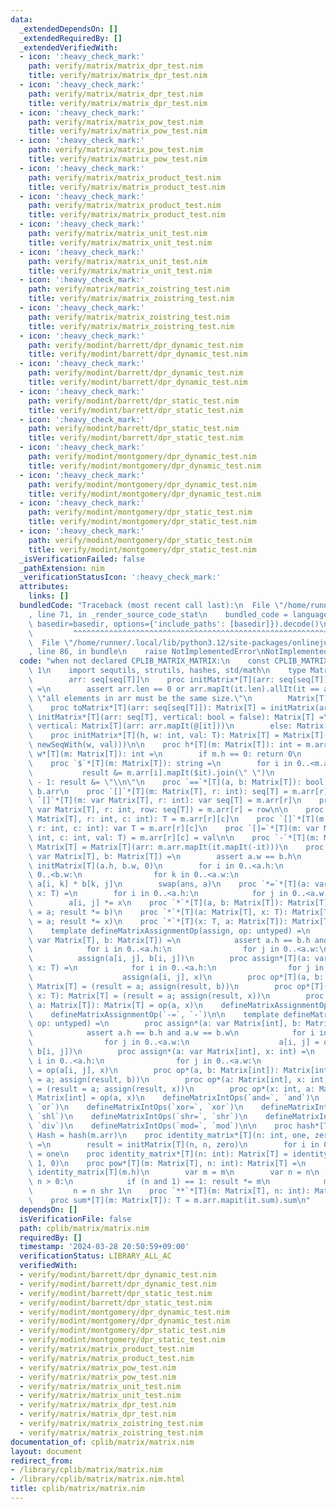 ```yaml
---
data:
  _extendedDependsOn: []
  _extendedRequiredBy: []
  _extendedVerifiedWith:
  - icon: ':heavy_check_mark:'
    path: verify/matrix/matrix_dpr_test.nim
    title: verify/matrix/matrix_dpr_test.nim
  - icon: ':heavy_check_mark:'
    path: verify/matrix/matrix_dpr_test.nim
    title: verify/matrix/matrix_dpr_test.nim
  - icon: ':heavy_check_mark:'
    path: verify/matrix/matrix_pow_test.nim
    title: verify/matrix/matrix_pow_test.nim
  - icon: ':heavy_check_mark:'
    path: verify/matrix/matrix_pow_test.nim
    title: verify/matrix/matrix_pow_test.nim
  - icon: ':heavy_check_mark:'
    path: verify/matrix/matrix_product_test.nim
    title: verify/matrix/matrix_product_test.nim
  - icon: ':heavy_check_mark:'
    path: verify/matrix/matrix_product_test.nim
    title: verify/matrix/matrix_product_test.nim
  - icon: ':heavy_check_mark:'
    path: verify/matrix/matrix_unit_test.nim
    title: verify/matrix/matrix_unit_test.nim
  - icon: ':heavy_check_mark:'
    path: verify/matrix/matrix_unit_test.nim
    title: verify/matrix/matrix_unit_test.nim
  - icon: ':heavy_check_mark:'
    path: verify/matrix/matrix_zoistring_test.nim
    title: verify/matrix/matrix_zoistring_test.nim
  - icon: ':heavy_check_mark:'
    path: verify/matrix/matrix_zoistring_test.nim
    title: verify/matrix/matrix_zoistring_test.nim
  - icon: ':heavy_check_mark:'
    path: verify/modint/barrett/dpr_dynamic_test.nim
    title: verify/modint/barrett/dpr_dynamic_test.nim
  - icon: ':heavy_check_mark:'
    path: verify/modint/barrett/dpr_dynamic_test.nim
    title: verify/modint/barrett/dpr_dynamic_test.nim
  - icon: ':heavy_check_mark:'
    path: verify/modint/barrett/dpr_static_test.nim
    title: verify/modint/barrett/dpr_static_test.nim
  - icon: ':heavy_check_mark:'
    path: verify/modint/barrett/dpr_static_test.nim
    title: verify/modint/barrett/dpr_static_test.nim
  - icon: ':heavy_check_mark:'
    path: verify/modint/montgomery/dpr_dynamic_test.nim
    title: verify/modint/montgomery/dpr_dynamic_test.nim
  - icon: ':heavy_check_mark:'
    path: verify/modint/montgomery/dpr_dynamic_test.nim
    title: verify/modint/montgomery/dpr_dynamic_test.nim
  - icon: ':heavy_check_mark:'
    path: verify/modint/montgomery/dpr_static_test.nim
    title: verify/modint/montgomery/dpr_static_test.nim
  - icon: ':heavy_check_mark:'
    path: verify/modint/montgomery/dpr_static_test.nim
    title: verify/modint/montgomery/dpr_static_test.nim
  _isVerificationFailed: false
  _pathExtension: nim
  _verificationStatusIcon: ':heavy_check_mark:'
  attributes:
    links: []
  bundledCode: "Traceback (most recent call last):\n  File \"/home/runner/.local/lib/python3.12/site-packages/onlinejudge_verify/documentation/build.py\"\
    , line 71, in _render_source_code_stat\n    bundled_code = language.bundle(stat.path,\
    \ basedir=basedir, options={'include_paths': [basedir]}).decode()\n          \
    \         ^^^^^^^^^^^^^^^^^^^^^^^^^^^^^^^^^^^^^^^^^^^^^^^^^^^^^^^^^^^^^^^^^^^^^^^^^^^^^^^^^\n\
    \  File \"/home/runner/.local/lib/python3.12/site-packages/onlinejudge_verify/languages/nim.py\"\
    , line 86, in bundle\n    raise NotImplementedError\nNotImplementedError\n"
  code: "when not declared CPLIB_MATRIX_MATRIX:\n    const CPLIB_MATRIX_MATRIX* =\
    \ 1\n    import sequtils, strutils, hashes, std/math\n    type Matrix*[T] = object\n\
    \        arr: seq[seq[T]]\n    proc initMatrix*[T](arr: seq[seq[T]]): Matrix[T]\
    \ =\n        assert arr.len == 0 or arr.mapIt(it.len).allIt(it == arr[0].len),\
    \ \"all elements in arr must be the same size.\"\n        Matrix[T](arr: arr)\n\
    \    proc toMatrix*[T](arr: seq[seq[T]]): Matrix[T] = initMatrix(arr)\n    proc\
    \ initMatrix*[T](arr: seq[T], vertical: bool = false): Matrix[T] =\n        if\
    \ vertical: Matrix[T](arr: arr.mapIt(@[it]))\n        else: Matrix[T](arr: @[arr])\n\
    \    proc initMatrix*[T](h, w: int, val: T): Matrix[T] = Matrix[T](arr: newSeqWith(h,\
    \ newSeqWith(w, val)))\n\n    proc h*[T](m: Matrix[T]): int = m.arr.len\n    proc\
    \ w*[T](m: Matrix[T]): int =\n        if m.h == 0: return 0\n        m.arr[0].len\n\
    \    proc `$`*[T](m: Matrix[T]): string =\n        for i in 0..<m.arr.len:\n \
    \           result &= m.arr[i].mapIt($it).join(\" \")\n            if i != m.arr.len\
    \ - 1: result &= \"\\n\"\n    proc `==`*[T](a, b: Matrix[T]): bool = a.arr ==\
    \ b.arr\n    proc `[]`*[T](m: Matrix[T], r: int): seq[T] = m.arr[r]\n    proc\
    \ `[]`*[T](m: var Matrix[T], r: int): var seq[T] = m.arr[r]\n    proc `[]=`*[T](m:\
    \ var Matrix[T], r: int, row: seq[T]) = m.arr[r] = row\n\n    proc `[]`*[T](m:\
    \ Matrix[T], r: int, c: int): T = m.arr[r][c]\n    proc `[]`*[T](m: var Matrix[T],\
    \ r: int, c: int): var T = m.arr[r][c]\n    proc `[]=`*[T](m: var Matrix[T], r:\
    \ int, c: int, val: T) = m.arr[r][c] = val\n\n    proc `-`*[T](m: Matrix[T]):\
    \ Matrix[T] = Matrix[T](arr: m.arr.mapIt(it.mapIt(-it)))\n    proc `*=`*[T](a:\
    \ var Matrix[T], b: Matrix[T]) =\n        assert a.w == b.h\n        var ans =\
    \ initMatrix[T](a.h, b.w, 0)\n        for i in 0..<a.h:\n            for j in\
    \ 0..<b.w:\n                for k in 0..<a.w:\n                    ans[i, j] +=\
    \ a[i, k] * b[k, j]\n        swap(ans, a)\n    proc `*=`*[T](a: var Matrix[T],\
    \ x: T) =\n        for i in 0..<a.h:\n            for j in 0..<a.w:\n        \
    \        a[i, j] *= x\n    proc `*`*[T](a, b: Matrix[T]): Matrix[T] = (result\
    \ = a; result *= b)\n    proc `*`*[T](a: Matrix[T], x: T): Matrix[T] = (result\
    \ = a; result *= x)\n    proc `*`*[T](x: T, a: Matrix[T]): Matrix[T] = a * x\n\
    \    template defineMatrixAssignmentOp(assign, op: untyped) =\n        proc assign*[T](a:\
    \ var Matrix[T], b: Matrix[T]) =\n            assert a.h == b.h and a.w == b.w\n\
    \            for i in 0..<a.h:\n                for j in 0..<a.w:\n          \
    \          assign(a[i, j], b[i, j])\n        proc assign*[T](a: var Matrix[T],\
    \ x: T) =\n            for i in 0..<a.h:\n                for j in 0..<a.w:\n\
    \                    assign(a[i, j], x)\n        proc op*[T](a, b: Matrix[T]):\
    \ Matrix[T] = (result = a; assign(result, b))\n        proc op*[T](a: Matrix[T],\
    \ x: T): Matrix[T] = (result = a; assign(result, x))\n        proc op*[T](x: T,\
    \ a: Matrix[T]): Matrix[T] = op(a, x)\n    defineMatrixAssignmentOp(`+=`, `+`)\n\
    \    defineMatrixAssignmentOp(`-=`, `-`)\n\n    template defineMatrixIntOps(assign,\
    \ op: untyped) =\n        proc assign*(a: var Matrix[int], b: Matrix[int]) =\n\
    \            assert a.h == b.h and a.w == b.w\n            for i in 0..<a.h:\n\
    \                for j in 0..<a.w:\n                    a[i, j] = op(a[i, j],\
    \ b[i, j])\n        proc assign*(a: var Matrix[int], x: int) =\n            for\
    \ i in 0..<a.h:\n                for j in 0..<a.w:\n                    a[i, j]\
    \ = op(a[i, j], x)\n        proc op*(a, b: Matrix[int]): Matrix[int] = (result\
    \ = a; assign(result, b))\n        proc op*(a: Matrix[int], x: int): Matrix[int]\
    \ = (result = a; assign(result, x))\n        proc op*(x: int, a: Matrix[int]):\
    \ Matrix[int] = op(a, x)\n    defineMatrixIntOps(`and=`, `and`)\n    defineMatrixIntOps(`or=`,\
    \ `or`)\n    defineMatrixIntOps(`xor=`, `xor`)\n    defineMatrixIntOps(`shl=`,\
    \ `shl`)\n    defineMatrixIntOps(`shr=`, `shr`)\n    defineMatrixIntOps(`div=`,\
    \ `div`)\n    defineMatrixIntOps(`mod=`, `mod`)\n\n    proc hash*[T](m: Matrix[T]):\
    \ Hash = hash(m.arr)\n    proc identity_matrix*[T](n: int, one, zero: T): Matrix[T]\
    \ =\n        result = initMatrix[T](n, n, zero)\n        for i in 0..<n: result[i][i]\
    \ = one\n    proc identity_matrix*[T](n: int): Matrix[T] = identity_matrix[T](n,\
    \ 1, 0)\n    proc pow*[T](m: Matrix[T], n: int): Matrix[T] =\n        result =\
    \ identity_matrix[T](m.h)\n        var m = m\n        var n = n\n        while\
    \ n > 0:\n            if (n and 1) == 1: result *= m\n            m *= m\n   \
    \         n = n shr 1\n    proc `**`*[T](m: Matrix[T], n: int): Matrix[T] = m.pow(n)\n\
    \    proc sum*[T](m: Matrix[T]): T = m.arr.mapit(it.sum).sum\n"
  dependsOn: []
  isVerificationFile: false
  path: cplib/matrix/matrix.nim
  requiredBy: []
  timestamp: '2024-03-28 20:50:59+09:00'
  verificationStatus: LIBRARY_ALL_AC
  verifiedWith:
  - verify/modint/barrett/dpr_dynamic_test.nim
  - verify/modint/barrett/dpr_dynamic_test.nim
  - verify/modint/barrett/dpr_static_test.nim
  - verify/modint/barrett/dpr_static_test.nim
  - verify/modint/montgomery/dpr_dynamic_test.nim
  - verify/modint/montgomery/dpr_dynamic_test.nim
  - verify/modint/montgomery/dpr_static_test.nim
  - verify/modint/montgomery/dpr_static_test.nim
  - verify/matrix/matrix_product_test.nim
  - verify/matrix/matrix_product_test.nim
  - verify/matrix/matrix_pow_test.nim
  - verify/matrix/matrix_pow_test.nim
  - verify/matrix/matrix_unit_test.nim
  - verify/matrix/matrix_unit_test.nim
  - verify/matrix/matrix_dpr_test.nim
  - verify/matrix/matrix_dpr_test.nim
  - verify/matrix/matrix_zoistring_test.nim
  - verify/matrix/matrix_zoistring_test.nim
documentation_of: cplib/matrix/matrix.nim
layout: document
redirect_from:
- /library/cplib/matrix/matrix.nim
- /library/cplib/matrix/matrix.nim.html
title: cplib/matrix/matrix.nim
---
```

